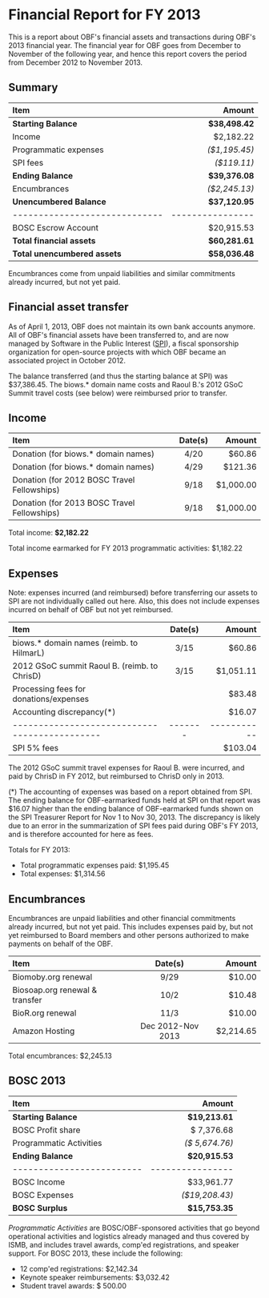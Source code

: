 # Financial Report for FY 2013

This is a report about OBF's financial assets and transactions during OBF's 2013 financial year. The financial year for OBF goes from December to November of the following year, and hence this report covers the period from December 2012 to November 2013.

## Summary

| Item                        | Amount         |
|:----------------------------|---------------:|
| **Starting Balance**        | **$38,498.42** |
| Income                      |    $2,182.22   |
| Programmatic expenses       |  _($1,195.45)_ |
| SPI fees                    |    _($119.11)_ |
| **Ending Balance**          | **$39,376.08** |
| Encumbrances                |  _($2,245.13)_ |
| **Unencumbered Balance**    | **$37,120.95** |
|-----------------------------|----------------|
| BOSC Escrow Account         |   $20,915.53   |
|**Total financial assets**   | **$60,281.61** |
|**Total unencumbered assets**| **$58,036.48** |

Encumbrances come from unpaid liabilities and similar commitments already incurred, but not yet paid.

## Financial asset transfer

As of April 1, 2013, OBF does not maintain its own bank accounts anymore. All of OBF's financial assets have been transferred to, and are now managed by Software in the Public Interest ([SPI]), a fiscal sponsorship organization for open-source projects with which OBF became an associated project in October 2012.

The balance transferred (and thus the starting balance at SPI) was $37,386.45. The biows.* domain name costs and Raoul B.'s 2012 GSoC Summit travel costs (see below) were reimbursed prior to transfer.

## Income

| Item                                        |Date(s)|   Amount  |
|:--------------------------------------------|:-----:|----------:|
| Donation (for biows.* domain names)         |  4/20 |    $60.86 | 
| Donation (for biows.* domain names)         |  4/29 |   $121.36 | 
| Donation (for 2012 BOSC Travel Fellowships) |  9/18 | $1,000.00 | 
| Donation (for 2013 BOSC Travel Fellowships) |  9/18 | $1,000.00 | 

Total income: **$2,182.22**

Total income earmarked for FY 2013 programmatic activities: $1,182.22

## Expenses

Note: expenses incurred (and reimbursed) before transferring our assets to SPI are not individually called out here. Also, this does not include expenses incurred on behalf of OBF but not yet reimbursed.

| Item                                        |Date(s)|   Amount  |
|:--------------------------------------------|:-----:|----------:|
| biows.* domain names (reimb. to HilmarL)    |  3/15 |    $60.86 | 
| 2012 GSoC summit Raoul B. (reimb. to ChrisD)|  3/15 | $1,051.11 | 
| Processing fees for donations/expenses      |       |    $83.48 |
| Accounting discrepancy(*)                   |       |    $16.07 |
|---------------------------------------------|-------|-----------|
| SPI 5% fees                                 |       |   $103.04 | 

The 2012 GSoC summit travel expenses for Raoul B. were incurred, and paid by ChrisD in FY 2012, but reimbursed to ChrisD only in 2013.

(*) The accounting of expenses was based on a report obtained from
SPI. The ending balance for OBF-earmarked funds held at SPI on that
report was $16.07 higher than the ending balance of OBF-earmarked
funds shown on the SPI Treasurer Report for Nov 1 to Nov 30, 2013. The
discrepancy is likely due to an error in the summarization of SPI fees
paid during OBF's FY 2013, and is therefore accounted for here as fees.

Totals for FY 2013:
+ Total programmatic expenses paid:            $1,195.45
+ Total expenses:                              $1,314.56

## Encumbrances

Encumbrances are unpaid liabilities and other financial commitments already incurred, but not yet paid. This includes expenses paid by, but not yet reimbursed to Board members and other persons authorized to make payments on behalf of the OBF.

| Item                           |     Date(s)       |   Amount  |
|:-------------------------------|:-----------------:|----------:|
| Biomoby.org renewal            |  9/29             |    $10.00 |
| Biosoap.org renewal & transfer | 10/2              |    $10.48 |
| BioR.org renewal               | 11/3              |    $10.00 |
| Amazon Hosting                 | Dec 2012-Nov 2013 | $2,214.65 |

Total encumbrances:   $2,245.13

## BOSC 2013

| Item                    | Amount         |
|:------------------------|---------------:|
| **Starting Balance**    | **$19,213.61** |
| BOSC Profit share       |   $ 7,376.68   |
| Programmatic Activities | _($ 5,674.76)_ |
| **Ending Balance**      | **$20,915.53** |
|-------------------------|----------------|
| BOSC Income             |   $33,961.77   |
| BOSC Expenses           | _($19,208.43)_ |
| **BOSC Surplus**        | **$15,753.35** |

_Programmatic Activities_ are BOSC/OBF-sponsored activities that go beyond operational activities and logistics already managed and thus covered by ISMB, and includes travel awards, comp'ed registrations, and speaker support. For BOSC 2013, these include the following:

- 12 comp'ed registrations:       $2,142.34
- Keynote speaker reimbursements: $3,032.42 
- Student travel awards:          $  500.00

[SPI]: http://spi-inc.org
